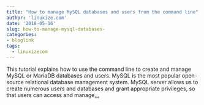 ```yaml
---
title: "How to manage MySQL databases and users from the command line"
author: 'linuxize.com'
date: '2018-05-16'
slug: how-to-manage-mysql-databases-
categories:
- bloglink
tags:
  - linuxizecom
---
```


This tutorial explains how to use the command line to create and manage MySQL or MariaDB databases and users. MySQL is the most popular open-source relational database management system. MySQL server allows us to create numerous users and databases and grant appropriate privileges, so that users can access and manage[... <i class="fas fa-external-link-alt"></i>](https://linuxize.com/post/how-to-manage-mysql-databases-and-users-from-the-command-line/)

